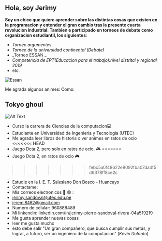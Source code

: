 ## Hola, soy Jerimy
****Soy un chico que quiere aprender sobre las distintas cosas que existen en la programacion y entender el gran cambio tras la presente cuarta revolucion industrial. 
Tambien e participado en  torneos de debate como organizacion estudiantil, los siguientes****:

- _Torneo argumentes_
- _Torneo de la universidad continental (Debate)_
- _Torneo ESSAN _
- _Competencia de EPT(Educacion para el trabajo):nivel distrital y regional 2019_
- etc.

![Essan](https://user-images.githubusercontent.com/91238497/134537761-f4bcd2f0-387b-4525-a1f2-d2cd2a4c744a.jpg)

Me agrada algunos animes:
    Como:
## Tokyo ghoul
 ![Alt Text](https://pa1.narvii.com/6994/f26bbaad1dc72003c28c7da8e7a3838dcaac62c4r1-525-295_hq.gif)




- Curso la carrera de Ciencias de la computacion💻
-  Estudiante en Universidad de Ingenieria y Tecnologia (UTEC)
- Me agrada leer libros de historia o ver animes en ratos de ocio
<<<<<<< HEAD
-  Juego Dota 2, pero solo en ratos de ocio. 🎮
=======
-  Juego Dota 2, en ratos de ocio 🎮
>>>>>>> febc5a0f48622e8092fba07da4f5d6378ff8ce2c
-  Estudie  en la I. E. T. Salesiano Don Bosco - Huancayo
-  Contactame:
-  Mis correos electronicos 📧 😄 :
-  jerimy.sandoval@utec.edu.pe
-  jeremi8462@gmail.com
-  Numero de celular: 960888489
-  Mi linkendin: linkedin.com/in/jerimy-pierre-sandoval-rivera-04a519219
- Me gusta aprender nuevas cosas
- leer me gusta mucho
- esto debe salir
"Un gran compañero, que busca cumplir sus metas, y lograr, a futuro, ser un ingeniero de la computacion" (*Kevin Dulanto*)
